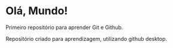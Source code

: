 # Olá, Mundo!
 Primeiro repositório para aprender Git e Github.

 Repositório criado para aprendizagem, utilizando github desktop.
